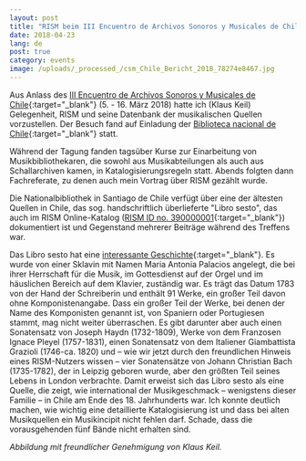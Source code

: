 ```yaml
---
layout: post
title: "RISM beim III Encuentro de Archivos Sonoros y Musicales de Chile"
date: 2018-04-23
lang: de
post: true
category: events
image: /uploads/_processed_/csm_Chile_Bericht_2018_78274e8467.jpg
---
```



Aus Anlass des [III Encuentro de Archivos Sonoros y Musicales de Chile](https://jornadasams.wixsite.com/inicio){:target="_blank"} (5. - 16. März 2018) hatte ich (Klaus Keil) Gelegenheit, RISM und seine Datenbank der musikalischen Quellen vorzustellen. Der Besuch fand auf Einladung der [Biblioteca nacional de Chile](http://www.bibliotecanacional.cl/){:target="_blank"} statt.

Während der Tagung fanden tagsüber Kurse zur Einarbeitung von Musikbibliothekaren, die sowohl aus Musikabteilungen als auch aus Schallarchiven kamen, in Katalogisierungsregeln statt. Abends folgten dann Fachreferate, zu denen auch mein Vortrag über RISM gezählt wurde.

Die Nationalbibliothek in Santiago de Chile verfügt über eine der ältesten Quellen in Chile, das sog. handschriftlich überlieferte "Libro sesto", das auch im RISM Online-Katalog ([RISM ID no. 390000001](https://opac.rism.info/search?id=390000001){:target="_blank"}) dokumentiert ist und Gegenstand mehrerer Beiträge während des Treffens war.

Das Libro sesto hat eine [interessante Geschichte](/press_reviews/2016/02/25/18thcentury-music-manuscript-libro-sesto-tells-of.html){:target="_blank"}. Es wurde von einer Sklavin mit Namen Maria Antonia Palacios angelegt, die bei ihrer Herrschaft für die Musik, im Gottesdienst auf der Orgel und im häuslichen Bereich auf dem Klavier, zuständig war. Es trägt das Datum 1783 von der Hand der Schreiberin und enthält 91 Werke, ein großer Teil davon ohne Komponistenangabe. Dass ein großer Teil der Werke, bei denen der Name des Komponisten genannt ist, von Spaniern oder Portugiesen stammt, mag nicht weiter überraschen. Es gibt darunter aber auch einen Sonatensatz von Joseph Haydn (1732-1809), Werke von dem Franzosen Ignace Pleyel (1757-1831), einen Sonatensatz von dem Italiener Giambattista Grazioli (1746-ca. 1820) und – wie wir jetzt durch den freundlichen Hinweis eines RISM-Nutzers wissen – vier Sonatensätze von Johann Christian Bach (1735-1782), der in Leipzig geboren wurde, aber den größten Teil seines Lebens in London verbrachte. Damit erweist sich das Libro sesto als eine Quelle, die zeigt, wie international der Musikgeschmack – wenigstens dieser Familie – in Chile am Ende des 18. Jahrhunderts war. Ich konnte deutlich machen, wie wichtig eine detaillierte Katalogisierung ist und dass bei alten Musikquellen ein Musikincipit nicht fehlen darf. Schade, dass die vorausgehenden fünf Bände nicht erhalten sind.



_Abbildung mit freundlicher Genehmigung von Klaus Keil._

<script type="text/javascript">var switchTo5x=true;</script><script type="text/javascript" src="http://w.sharethis.com/button/buttons.js"></script><script type="text/javascript">stLight.options({publisher: "9b601438-1ce1-49d8-bfd7-9cff5df54c17", doNotHash: false, doNotCopy: false, hashAddressBar: false});</script>